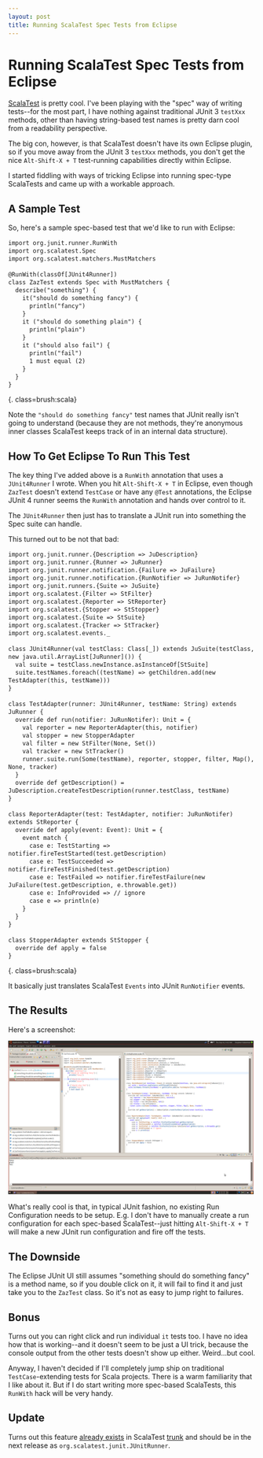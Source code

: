 ```yaml
---
layout: post
title: Running ScalaTest Spec Tests from Eclipse
---
```


Running ScalaTest Spec Tests from Eclipse
=========================================

[ScalaTest](http://www.artima.com/scalatest/) is pretty cool. I've been playing with the "spec" way of writing tests--for the most part, I have nothing against traditional JUnit 3 `testXxx` methods, other than having string-based test names is pretty darn cool from a readability perspective.

The big con, however, is that ScalaTest doesn't have its own Eclipse plugin, so if you move away from the JUnit 3 `testXxx` methods, you don't get the nice `Alt-Shift-X + T` test-running capabilities directly within Eclipse.

I started fiddling with ways of tricking Eclipse into running spec-type ScalaTests and came up with a workable approach.

A Sample Test
-------------

So, here's a sample spec-based test that we'd like to run with Eclipse:

    import org.junit.runner.RunWith
    import org.scalatest.Spec
    import org.scalatest.matchers.MustMatchers

    @RunWith(classOf[JUnit4Runner])
    class ZazTest extends Spec with MustMatchers {
      describe("something") {
        it("should do something fancy") {
          println("fancy")
        }
        it ("should do something plain") {
          println("plain")
        }
        it ("should also fail") {
          println("fail")
          1 must equal (2)
        }
      }
    }
{. class=brush:scala}

Note the `"should do something fancy"` test names that JUnit really isn't going to understand (because they are not methods, they're anonymous inner classes ScalaTest keeps track of in an internal data structure).

How To Get Eclipse To Run This Test
-----------------------------------

The key thing I've added above is a `RunWith` annotation that uses a `JUnit4Runner` I wrote. When you hit `Alt-Shift-X + T` in Eclipse, even though `ZazTest` doesn't extend `TestCase` or have any `@Test` annotations, the Eclipse JUnit 4 runner seems the `RunWith` annotation and hands over control to it.

The `JUnit4Runner` then just has to translate a JUnit run into something the Spec suite can handle.

This turned out to be not that bad:

    import org.junit.runner.{Description => JuDescription}
    import org.junit.runner.{Runner => JuRunner}
    import org.junit.runner.notification.{Failure => JuFailure}
    import org.junit.runner.notification.{RunNotifier => JuRunNotifer}
    import org.junit.runners.{Suite => JuSuite}
    import org.scalatest.{Filter => StFilter}
    import org.scalatest.{Reporter => StReporter}
    import org.scalatest.{Stopper => StStopper}
    import org.scalatest.{Suite => StSuite}
    import org.scalatest.{Tracker => StTracker}
    import org.scalatest.events._

    class JUnit4Runner(val testClass: Class[_]) extends JuSuite(testClass, new java.util.ArrayList[JuRunner]()) {
      val suite = testClass.newInstance.asInstanceOf[StSuite]
      suite.testNames.foreach((testName) => getChildren.add(new TestAdapter(this, testName)))
    }

    class TestAdapter(runner: JUnit4Runner, testName: String) extends JuRunner {
      override def run(notifier: JuRunNotifer): Unit = {
        val reporter = new ReporterAdapter(this, notifier)
        val stopper = new StopperAdapter
        val filter = new StFilter(None, Set())
        val tracker = new StTracker()
        runner.suite.run(Some(testName), reporter, stopper, filter, Map(), None, tracker)
      }
      override def getDescription() = JuDescription.createTestDescription(runner.testClass, testName)
    }

    class ReporterAdapter(test: TestAdapter, notifier: JuRunNotifer) extends StReporter {
      override def apply(event: Event): Unit = {
        event match {
          case e: TestStarting => notifier.fireTestStarted(test.getDescription)
          case e: TestSucceeded => notifier.fireTestFinished(test.getDescription)
          case e: TestFailed => notifier.fireTestFailure(new JuFailure(test.getDescription, e.throwable.get))
          case e: InfoProvided => // ignore
          case e => println(e)
        }
      }
    }

    class StopperAdapter extends StStopper {
      override def apply = false
    }
{. class=brush:scala}

It basically just translates ScalaTest `Events` into JUnit `RunNotifier` events.

The Results
-----------

Here's a screenshot:

<a href="/images/screenshot-scalatest.png" border="0">
  <img src="/images/screenshot-scalatest.png" width="500" border="0">
</a>

What's really cool is that, in typical JUnit fashion, no existing Run Configuration needs to be setup. E.g. I don't have to manually create a run configuration for each spec-based ScalaTest--just hitting `Alt-Shift-X + T` will make a new JUnit run configuration and fire off the tests.

The Downside
------------

The Eclipse JUnit UI still assumes "something should do something fancy" is a method name, so if you double click on it, it will fail to find it and just take you to the `ZazTest`  class. So it's not as easy to jump right to failures.

Bonus
-----

Turns out you can right click and run individual `it` tests too. I have no idea how that is working--and it doesn't seem to be just a UI trick, because the console output from the other tests doesn't show up either. Weird...but cool.

Anyway, I haven't decided if I'll completely jump ship on traditional `TestCase`-extending tests for Scala projects. There is a warm familiarity that I like about it. But if I do start writing more spec-based ScalaTests, this `RunWith` hack will be very handy.

**Update**
----------

Turns out this feature [already exists](http://www.artima.com/forums/flat.jsp?forum=284&thread=254074) in ScalaTest [trunk](https://scalatest.dev.java.net/source/browse/scalatest/trunk/app/src/main/scala/org/scalatest/junit/JUnitRunner.scala?rev=1789&view=markup) and should be in the next release as `org.scalatest.junit.JUnitRunner`.

